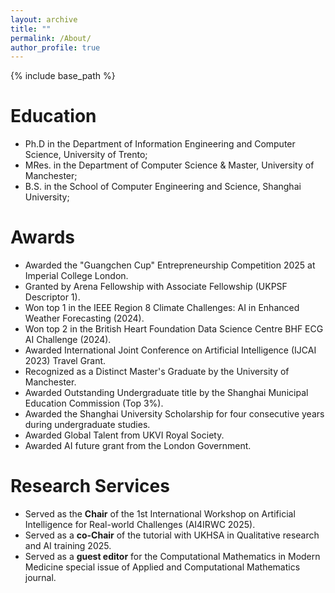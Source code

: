 ```yaml
---
layout: archive
title: ""
permalink: /About/
author_profile: true
---
```


{% include base_path %}


Education
======
* Ph.D in the Department of Information Engineering and Computer Science, University of Trento;
* MRes. in the Department of Computer Science & Master, University of Manchester;
* B.S. in the School of Computer Engineering and Science, Shanghai University;

<!-- Work experience
======
* 2024-present: Postdoctoral Research Associate at Queen Mary University of London,   
  Digital Environment Research Institute (DERI);
* 2024-present: Research Fellow at UCL, Institute of Health Informatics;
* 2022-2023: Visiting Researcher at UCL, Institute of Health Informatics;
* 2018-2019: Research Assistant at Jilin University, School of Computer Science and Technology;
* Fall 2016: Visiting Student at University of Oxford, Oriel College;
* Summer 2016: Intern Software Engineer at Bosch, Innovation and Software Development; -->

Awards
=======
<!-- * Awarded the Chinese Government Scholarship for Doctoral Studies by the China Scholarship Council. -->
<!-- * Winner of PhD scholarship awarded by the University of Trento. -->
* Awarded the "Guangchen Cup" Entrepreneurship Competition 2025 at Imperial College London.
* Granted by Arena Fellowship with Associate Fellowship (UKPSF Descriptor 1).
* Won top 1 in the IEEE Region 8 Climate Challenges: AI in Enhanced Weather Forecasting (2024).
* Won top 2 in the British Heart Foundation Data Science Centre BHF ECG AI Challenge (2024).
* Awarded International Joint Conference on Artificial Intelligence (IJCAI 2023) Travel Grant.
* Recognized as a Distinct Master's Graduate by the University of Manchester.
* Awarded Outstanding Undergraduate title by the Shanghai Municipal Education Commission (Top 3\%).
* Awarded the Shanghai University Scholarship for four consecutive years during undergraduate studies.
* Awarded Global Talent from UKVI Royal Society.
* Awarded AI future grant from the London Government.

Research Services
======
* Served as the **Chair** of the 1st International Workshop on Artificial Intelligence for Real-world Challenges (AI4IRWC 2025).
* Served as a **co-Chair** of the tutorial with UKHSA in Qualitative research and AI training 2025.
* Served as a **guest editor** for the Computational Mathematics in Modern Medicine special issue of Applied and Computational Mathematics journal.

<!-- Work experience
======
| Time Period       | Position                                                      |
|-------------------|---------------------------------------------------------------|
| 2024-present      | Postdoctoral Research Associate at Queen Mary University of London, Digital Environment Research Institute (DERI) |
| 2022-present      | Research Fellow at UCL, Institute of Health Informatics       |
| 2022-2023         | Visiting Researcher at UCL, Institute of Health Informatics   |
| 2018-2019         | Research Assistant at Jilin University, School of Computer Science and Technology |
| Fall 2016         | Visiting Student at University of Oxford, Oriel College       |
| Summer 2016       | Intern Software Engineer at Bosch, Innovation and Software Development | -->

<!-- Skills
======
* Skill 1
* Skill 2 -->


<!-- Publications
======
  <ul>{% for post in site.publications reversed %}
    {% include archive-single-cv.html %}
  {% endfor %}</ul> -->
